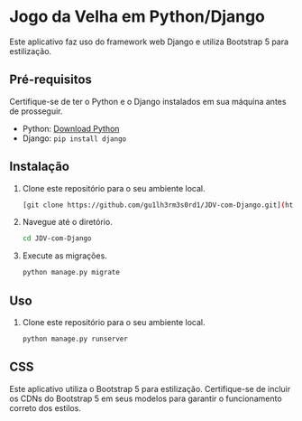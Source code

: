 # Jogo da Velha em Python/Django

Este aplicativo faz uso do framework web Django e utiliza Bootstrap 5 para estilização.

## Pré-requisitos

Certifique-se de ter o Python e o Django instalados em sua máquina antes de prosseguir.

- Python: [Download Python](https://www.python.org/downloads/)
- Django: `pip install django`

## Instalação

1. Clone este repositório para o seu ambiente local.

   ```bash
   [git clone https://github.com/gu1lh3rm3s0rd1/JDV-com-Django.git](https://github.com/gu1lh3rm3s0rd1/JDV-com-Django.git)

2. Navegue até o diretório.
 
    ```bash
    cd JDV-com-Django

3. Execute as migrações.
 
    ```bash
    python manage.py migrate

## Uso

1. Clone este repositório para o seu ambiente local.

   ```bash
   python manage.py runserver

## CSS

Este aplicativo utiliza o Bootstrap 5 para estilização. Certifique-se de incluir os CDNs do Bootstrap 5 em seus modelos para garantir o funcionamento correto dos estilos.

<link href="https://cdn.jsdelivr.net/npm/bootstrap@5.3.2/dist/css/bootstrap.min.css" rel="stylesheet" integrity="sha384-T3c6CoIi6uLrA9TneNEoa7RxnatzjcDSCmG1MXxSR1GAsXEV/Dwwykc2MPK8M2HN" crossorigin="anonymous">
<script src="https://cdn.jsdelivr.net/npm/bootstrap@5.3.2/dist/js/bootstrap.bundle.min.js" integrity="sha384-C6RzsynM9kWDrMNeT87bh95OGNyZPhcTNXj1NW7RuBCsyN/o0jlpcV8Qyq46cDfL" crossorigin="anonymous"></script>